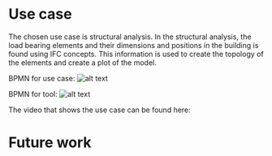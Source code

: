 # Use case

The chosen use case is structural analysis. In the structural analysis, the load bearing elements and their dimensions and positions in the building is found using IFC concepts. This information is used to create the topology of the elements and create a plot of the model.


BPMN for use case:
![alt text](https://github.com/juliev1234/OpenBim_Group10/blob/main/A4_FinalProjekt/img/BPMN_usecase.svg)

BPMN for tool:
![alt text](https://github.com/juliev1234/OpenBim_Group10/blob/main/A4_FinalProjekt/img/BPMN_tool.svg)


The video that shows the use case can be found here:

# Future work

